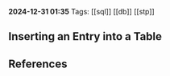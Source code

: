 **2024-12-31 01:35**
Tags: [[sql]] [[db]] [[stp]]

## Inserting an Entry into a Table









## References
